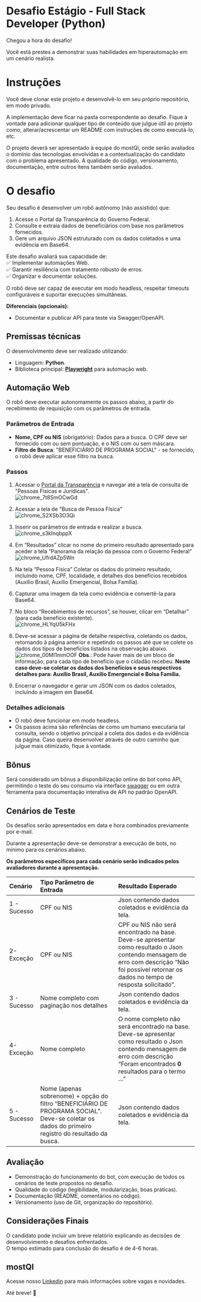 # Desafio Estágio - Full Stack Developer (Python)

Chegou a hora do desafio! 

Você está prestes a demonstrar suas habilidades em hiperautomação em um cenário realista. 

# Instruções

Você deve clonar este projeto e desenvolvê-lo em seu próprio repositório, em modo privado.

A implementação deve ficar na pasta correspondente ao desafio. Fique à vontade para adicionar qualquer tipo de conteúdo que julgue útil ao projeto como, alterar/acrescentar um README com instruções de como executá-lo, etc.

O projeto deverá ser apresentado à equipe do mostQi, onde serão avaliados o domínio das tecnologias envolvidas e a contextualização do candidato com o problema apresentado. A qualidade do código, versionamento, documentação, entre outros itens também serão avaliados.

# O desafio

Seu desafio é desenvolver um robô autônomo (não assistido) que:

1. Acesse o Portal da Transparência do Governo Federal.  
2. Consulte e extraia dados de beneficiários com base nos parâmetros fornecidos.  
3. Gere um arquivo JSON estruturado com os dados coletados e uma evidência em Base64.

Este desafio avaliará sua capacidade de:  
✅ Implementar automações Web.  
✅ Garantir resiliência com tratamento robusto de erros.  
✅ Organizar e documentar soluções. 

O robô deve ser capaz de executar em modo headless, respeitar timeouts configuráveis e suportar execuções simultâneas.

**Diferenciais (opcionais):**

* Documentar e publicar API para teste via Swagger/OpenAPI.

## Premissas técnicas

O desenvolvimento deve ser realizado utilizando:

* Linguagem: **Python**.  
* Biblioteca principal: [**Playwright**](https://playwright.dev/) para automação web.

## Automação Web

O robô deve executar autonomamente os passos abaixo, a partir do recebimento de requisição com os parâmetros de entrada.

### Parâmetros de Entrada

* **Nome, CPF ou NIS** (obrigatório): Dados para a busca. O CPF deve ser fornecido com ou sem pontuação, e o NIS com ou sem máscara.  
* **Filtro de Busca**: "BENEFICIÁRIO DE PROGRAMA SOCIAL" \- se fornecido, o robô deve aplicar esse filtro na busca.

### Passos

1. Acessar o [Portal da Transparência](https://www.portaltransparencia.gov.br/) e navegar até a tela de consulta de "Pessoas Físicas e Jurídicas".  
   ![chrome_7t8SmOCwGd](https://github.com/user-attachments/assets/5544006a-e8e5-4b57-b14c-39f97d37ab4b)

2. Acessar a tela de “Busca de Pessoa Física”  
   ![chrome_S2XSb3O3Qi](https://github.com/user-attachments/assets/580c2da2-8f5c-4546-9d46-a365111786e7)

3. Inserir os parâmetros de entrada e realizar a busca.  
   ![chrome_s3kInqbppX](https://github.com/user-attachments/assets/664b728a-733a-4c65-9601-c4fafc66fb7c)

4. Em “Resultados” clicar no nome do primeiro resultado apresentado para aceder a tela “Panorama da relação da pessoa com o Governo Federal”  
   ![chrome_UfrdAZp5Wn](https://github.com/user-attachments/assets/f74baf99-7f31-46cf-9f2e-1e480488d1af)

5. Na tela “Pessoa Física” Coletar os dados do primeiro resultado, incluindo nome, CPF, localidade, e detalhes dos benefícios recebidos (Auxílio Brasil, Auxílio Emergencial, Bolsa Família).  
6. Capturar uma imagem da tela como evidência e convertê-la para Base64.  
7. No bloco “Recebimentos de recursos”, se houver, clicar em “Detalhar” (para cada benefício existente).   
   ![chrome_HLYqU5kFHx](https://github.com/user-attachments/assets/193c2888-b9b5-4094-994e-c79c440c7e84)


8. Deve-se acessar a página de detalhe respectiva, coletando os dados, retornando à página anterior e repetindo os passos até que se colete os dados dos tipos de benefícios listados na observação abaixo.  
![chrome_00MI1mmOOF](https://github.com/user-attachments/assets/2ae5f207-9431-4c5a-b529-222da43ec886) 
**Obs**.: Pode haver mais de um bloco de informação, para cada tipo de benefício que o cidadão recebeu. **Neste caso deve-se coletar os dados dos benefícios e seus respectivos detalhes para: Auxílio Brasil, Auxílio Emergencial e Bolsa Família.**  

9. Encerrar o navegador e gerar um JSON com os dados coletados, incluindo a imagem em Base64.

### Detalhes adicionais

* O robô deve funcionar em modo headless.  
* Os passos acima são referências de como um humano executaria tal consulta, sendo o objetivo principal a coleta dos dados e da evidência da página. Caso queira desenvolver através de outro caminho que julgue mais otimizado, fique à vontade.

## Bônus

Será considerado um bônus a disponibilização online do bot como API, permitindo o teste do seu consumo via interface [swagger](https://swagger.io/docs/) ou em outra ferramenta para documentação interativa de API no padrão OpenAPI.

## Cenários de Teste

Os desafios serão apresentados em data e hora combinados previamente por e-mail.

Durante a apresentação deve-se demonstrar a execução de bots, no mínimo para os cenários abaixo. 

**Os parâmetros específicos para cada cenário serão indicados pelos avaliadores durante a apresentação.**

| Cenário | Tipo Parâmetro de Entrada | Resultado Esperado |
| :---- | :---- | :---- |
| 1 \- Sucesso | CPF ou NIS | Json contendo dados coletados e evidência da tela. |
| 2- Exceção | CPF ou NIS | CPF ou NIS não será encontrado na base. Deve-se apresentar como resultado o Json contendo mensagem de erro com descrição  “Não foi possível retornar os dados no tempo de resposta solicitado”. |
| 3 \- Sucesso | Nome completo com paginação nos detalhes | Json contendo dados coletados e evidência da tela. |
| 4- Exceção | Nome completo | O nome completo não será encontrado na base. Deve-se apresentar como resultado o Json contendo mensagem de erro com descrição “Foram encontrados **0** resultados para o termo …” |
| 5 \- Sucesso | Nome (apenas sobrenome) \+ opção do filtro “BENEFICIÁRIO DE PROGRAMA SOCIAL”. Deve-se coletar os dados do primeiro registro do resultado da busca. | Json contendo dados coletados e evidência da tela. |

## Avaliação

* Demonstração do funcionamento do bot, com execução de todos os cenários de teste propostos no desafio.  
* Qualidade do código (legibilidade, modularização, boas práticas).  
* Documentação (README, comentários no código).  
* Versionamento (uso de Git, organização do repositório).

## Considerações Finais

O candidato pode incluir um breve relatório explicando as decisões de desenvolvimento e desafios enfrentados.   
O tempo estimado para conclusão do desafio é de 4-6 horas.

## **mostQI**

Acesse nosso [Linkedin](https://www.linkedin.com/company/mobile-solution-technology/posts/?feedView=all) para mais informações sobre vagas e novidades.

Até breve! 🤩  
